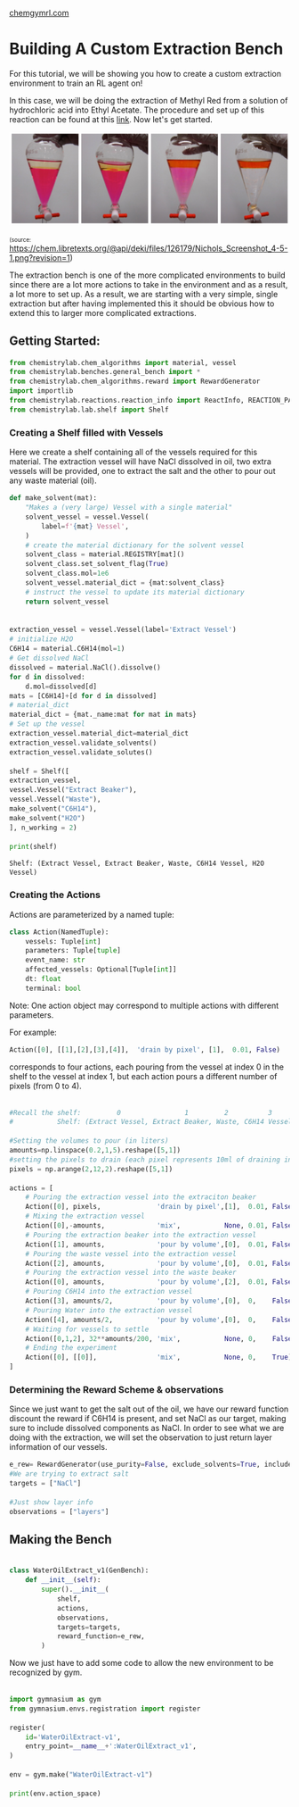 [chemgymrl.com](https://chemgymrl.com/)

# Building A Custom Extraction Bench

For this tutorial, we will be showing you how to create a custom extraction environment to train an RL agent on!

In this case, we will be doing the extraction of Methyl Red from a solution of hydrochloric acid into Ethyl Acetate.
The procedure and set up of this reaction can be found at this
[link](https://chem.libretexts.org/Bookshelves/Organic_Chemistry/Book%3A_Organic_Chemistry_Lab_Techniques_(Nichols)/04%3A_Extraction/4.06%3A_Step-by-Step_Procedures_For_Extractions).
Now let's get started.

![custom extraction](tutorial_figures/custom-extraction/custom-extraction.png)

<a style="font-size: 10px">(source: https://chem.libretexts.org/@api/deki/files/126179/Nichols_Screenshot_4-5-1.png?revision=1)</a>

The extraction bench is one of the more complicated environments to build since there are a lot more actions to take in
the environment and as a result, a lot more to set up. As a result, we are starting with a very simple, single extraction
but after having implemented this it should be obvious how to extend this to larger more complicated extractions.


## Getting Started:

```python
from chemistrylab.chem_algorithms import material, vessel
from chemistrylab.benches.general_bench import *
from chemistrylab.chem_algorithms.reward import RewardGenerator
import importlib
from chemistrylab.reactions.reaction_info import ReactInfo, REACTION_PATH
from chemistrylab.lab.shelf import Shelf

```

### Creating a Shelf filled with Vessels

Here we create a shelf containing all of the vessels required for this material. The extraction vessel will have NaCl dissolved in oil, two extra vessels will be provided, one to extract the salt and the other to pour out any waste material (oil).

```python
def make_solvent(mat):
    "Makes a (very large) Vessel with a single material"
    solvent_vessel = vessel.Vessel(
        label=f'{mat} Vessel',
    )
    # create the material dictionary for the solvent vessel
    solvent_class = material.REGISTRY[mat]()
    solvent_class.set_solvent_flag(True)
    solvent_class.mol=1e6
    solvent_vessel.material_dict = {mat:solvent_class}
    # instruct the vessel to update its material dictionary
    return solvent_vessel


extraction_vessel = vessel.Vessel(label='Extract Vessel')
# initialize H2O
C6H14 = material.C6H14(mol=1)
# Get dissolved NaCl
dissolved = material.NaCl().dissolve()
for d in dissolved:
    d.mol=dissolved[d]
mats = [C6H14]+[d for d in dissolved]
# material_dict
material_dict = {mat._name:mat for mat in mats}
# Set up the vessel
extraction_vessel.material_dict=material_dict
extraction_vessel.validate_solvents()
extraction_vessel.validate_solutes()

shelf = Shelf([  
extraction_vessel,
vessel.Vessel("Extract Beaker"),
vessel.Vessel("Waste"),
make_solvent("C6H14"),
make_solvent("H2O")
], n_working = 2)

print(shelf)

```

```
Shelf: (Extract Vessel, Extract Beaker, Waste, C6H14 Vessel, H2O Vessel)
```

### Creating the Actions

Actions are parameterized by a named tuple:
```python
class Action(NamedTuple):
    vessels: Tuple[int]
    parameters: Tuple[tuple]
    event_name: str
    affected_vessels: Optional[Tuple[int]]
    dt: float
    terminal: bool
```

Note: One action object may correspond to multiple actions with different parameters.

For example:
```python
Action([0], [[1],[2],[3],[4]],  'drain by pixel', [1],  0.01, False)
```
corresponds to four actions, each pouring from the vessel at index 0 in the shelf to the vessel at index 1, but each action pours a different number of pixels (from 0 to 4).


```python

#Recall the shelf:         0                1         2          3           4
#           Shelf: (Extract Vessel, Extract Beaker, Waste, C6H14 Vessel, H2O Vessel)

#Setting the volumes to pour (in liters)
amounts=np.linspace(0.2,1,5).reshape([5,1])
#setting the pixels to drain (each pixel represents 10ml of draining in this case)
pixels = np.arange(2,12,2).reshape([5,1])
        
actions = [
    # Pouring the extraction vessel into the extraciton beaker
    Action([0], pixels,              'drain by pixel',[1],  0.01, False),
    # Mixing the extraction vessel
    Action([0],-amounts,             'mix',           None, 0.01, False),
    # Pouring the extraction beaker into the extraction vessel
    Action([1], amounts,             'pour by volume',[0],  0.01, False),
    # Pouring the waste vessel into the extraction vessel
    Action([2], amounts,             'pour by volume',[0],  0.01, False),
    # Pouring the extraction vessel into the waste beaker
    Action([0], amounts,             'pour by volume',[2],  0.01, False),
    # Pouring C6H14 into the extraction vessel
    Action([3], amounts/2,           'pour by volume',[0],  0,    False),
    # Pouring Water into the extraction vessel
    Action([4], amounts/2,           'pour by volume',[0],  0,    False),
    # Waiting for vessels to settle
    Action([0,1,2], 32**amounts/200, 'mix',           None, 0,    False),
    # Ending the experiment
    Action([0], [[0]],               'mix',           None, 0,    True)
]
```

### Determining the Reward Scheme & observations

Since we just want to get the salt out of the oil, we have our reward function discount the reward if C6H14 is present, and set NaCl as our target, making sure to include dissolved components as NaCl. In order to see what we are doing with the extraction, we will set the observation to just return layer information of our vessels.

```python
e_rew= RewardGenerator(use_purity=False, exclude_solvents=True, include_dissolved=True, exclude_mat="C6H14")
#We are trying to extract salt
targets = ["NaCl"]

#Just show layer info
observations = ["layers"]

```

## Making the Bench


```python

class WaterOilExtract_v1(GenBench):
    def __init__(self):
        super().__init__(
            shelf,
            actions,
            observations,
            targets=targets,
            reward_function=e_rew,
        )

```


Now we just have to add some code to allow the new environment to be recognized by gym.

```python

import gymnasium as gym
from gymnasium.envs.registration import register

register(
    id='WaterOilExtract-v1',
    entry_point=__name__+':WaterOilExtract_v1',
)

env = gym.make("WaterOilExtract-v1")

print(env.action_space)
```

